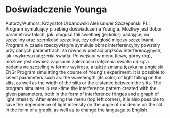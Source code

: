 # Doświadczenie Younga
Autorzy/Authors:
Krzysztof Urbanowski
Aleksander Szczepański
PL:
Program symulujący przebieg doświadczenia Young'a. Możliwy jest dobór parametrów takich, jak: długość fali świetlnej (jej kolor) padającej na szczeliny oraz szerokość szczeliny, czy odległość między szczelinami.  Program w czasie rzeczywistym symuluje obraz interferencyjny powstały przy danych parametrach, za równo w postaci prążków interferencyjnych, jak i wykresu natężenia światła. Po wejściu w menu (lewy, górny róg), możliwe jest również zapisanie zależności natężenia światła od kąta padania na szczelinę w formie wykresu, a także zmiana języka na angielski.
ENG:
Program simulating the course of Young's experiment. It is possible to select parameters such as: the wavelength (its color) of light falling on the slits, as well as the width of the slits or the distance between the slits. The program simulates in real-time the interference pattern created with the given parameters, both in the form of interference fringes and a graph of light intensity. After entering the menu (top left corner), it is also possible to save the dependence of light intensity on the angle of incidence on the slit in the form of a graph, as well as to change the language to English.

